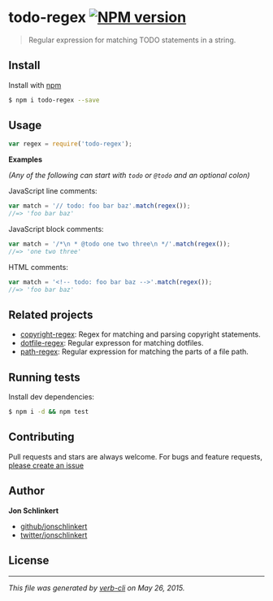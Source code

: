 # todo-regex [![NPM version](https://badge.fury.io/js/todo-regex.svg)](http://badge.fury.io/js/todo-regex)

> Regular expression for matching TODO statements in a string.

## Install

Install with [npm](https://www.npmjs.com/)

```sh
$ npm i todo-regex --save
```

## Usage

```js
var regex = require('todo-regex');
```

**Examples**

_(Any of the following can start with `todo` or `@todo` and an optional colon)_

JavaScript line comments:

```js
var match = '// todo: foo bar baz'.match(regex());
//=> 'foo bar baz'
```

JavaScript block comments:

```js
var match = '/*\n * @todo one two three\n */'.match(regex());
//=> 'one two three'
```

HTML comments:

```js
var match = '<!-- todo: foo bar baz -->'.match(regex());
//=> 'foo bar baz'
```

## Related projects

* [copyright-regex](https://github.com/regexps/copyright-regex): Regex for matching and parsing copyright statements.
* [dotfile-regex](https://github.com/regexps/dotfile-regex): Regular expresson for matching dotfiles.
* [path-regex](https://github.com/regexps/path-regex): Regular expression for matching the parts of a file path.

## Running tests

Install dev dependencies:

```sh
$ npm i -d && npm test
```

## Contributing

Pull requests and stars are always welcome. For bugs and feature requests, [please create an issue](https://github.com/regexps/todo-regex/issues/new)

## Author

**Jon Schlinkert**

+ [github/jonschlinkert](https://github.com/jonschlinkert)
+ [twitter/jonschlinkert](http://twitter.com/jonschlinkert)

## License

***

_This file was generated by [verb-cli](https://github.com/assemble/verb-cli) on May 26, 2015._